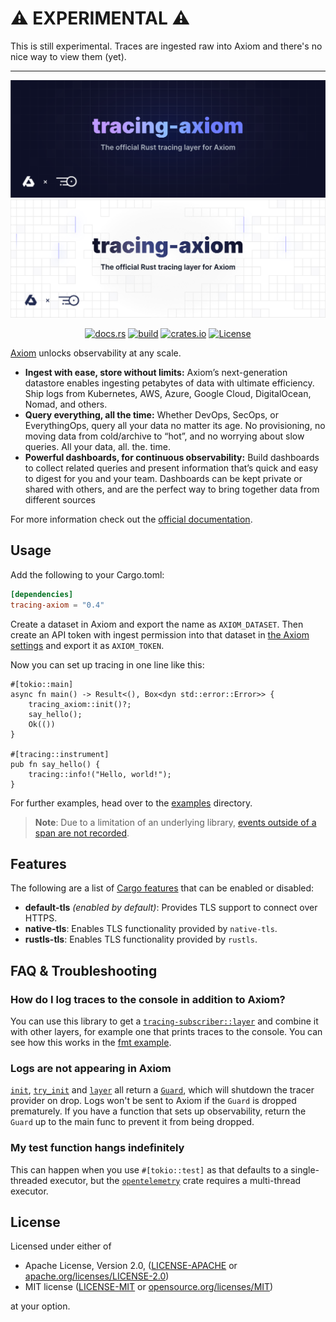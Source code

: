 # :warning: EXPERIMENTAL :warning:

This is still experimental. Traces are ingested raw into Axiom and there's no nice way to view them (yet). 

----

![tracing-axiom: The official Rust tracing layer for Axiom](.github/images/banner-dark.svg#gh-dark-mode-only)
![tracing-axiom: The official Rust tracing layer for Axiom](.github/images/banner-light.svg#gh-light-mode-only)

<div align="center">

[![docs.rs](https://docs.rs/tracing-axiom/badge.svg)](https://docs.rs/tracing-axiom/)
[![build](https://img.shields.io/github/workflow/status/axiomhq/tracing-axiom/CI?ghcache=unused)](https://github.com/axiomhq/tracing-axiom/actions?query=workflow%3ACI)
[![crates.io](https://img.shields.io/crates/v/tracing-axiom.svg)](https://crates.io/crates/tracing-axiom)
[![License](https://img.shields.io/crates/l/tracing-axiom)](LICENSE-APACHE)

</div>

[Axiom](https://axiom.co) unlocks observability at any scale.

- **Ingest with ease, store without limits:** Axiom’s next-generation datastore enables ingesting petabytes of data with ultimate efficiency. Ship logs from Kubernetes, AWS, Azure, Google Cloud, DigitalOcean, Nomad, and others.
- **Query everything, all the time:** Whether DevOps, SecOps, or EverythingOps, query all your data no matter its age. No provisioning, no moving data from cold/archive to “hot”, and no worrying about slow queries. All your data, all. the. time.
- **Powerful dashboards, for continuous observability:** Build dashboards to collect related queries and present information that’s quick and easy to digest for you and your team. Dashboards can be kept private or shared with others, and are the perfect way to bring together data from different sources

For more information check out the [official documentation](https://axiom.co/docs).

## Usage

Add the following to your Cargo.toml:

```toml
[dependencies]
tracing-axiom = "0.4"
```

Create a dataset in Axiom and export the name as `AXIOM_DATASET`.
Then create an API token with ingest permission into that dataset in
[the Axiom settings](https://cloud.axiom.co/settings/profile) and export it as
`AXIOM_TOKEN`.

Now you can set up tracing in one line like this:

```rust,no_run
#[tokio::main]
async fn main() -> Result<(), Box<dyn std::error::Error>> {
    tracing_axiom::init()?;
    say_hello();
    Ok(())
}

#[tracing::instrument]
pub fn say_hello() {
    tracing::info!("Hello, world!");
}
```

For further examples, head over to the [examples](examples) directory.

> **Note**: Due to a limitation of an underlying library, [events outside of a 
> span are not recorded](https://docs.rs/tracing-opentelemetry/0.17.4/src/tracing_opentelemetry/layer.rs.html#807).

## Features

The following are a list of
[Cargo features](https://doc.rust-lang.org/stable/cargo/reference/features.html#the-features-section)
that can be enabled or disabled:

- **default-tls** _(enabled by default)_: Provides TLS support to connect
  over HTTPS.
- **native-tls**: Enables TLS functionality provided by `native-tls`.
- **rustls-tls**: Enables TLS functionality provided by `rustls`.

## FAQ & Troubleshooting
### How do I log traces to the console in addition to Axiom?
You can use this library to get a [`tracing-subscriber::layer`](https://docs.rs/tracing-subscriber/latest/tracing_subscriber/layer/index.html) 
and combine it with other layers, for example one that prints traces to the 
console.
You can see how this works in the [fmt example](./examples/fmt).

### Logs are not appearing in Axiom
[`init`](https://docs.rs/tracing-axiom/latest/tracing_axiom/fn.init.html), [`try_init`](https://docs.rs/tracing-axiom/latest/tracing_axiom/fn.try_init.html) and [`layer`](https://docs.rs/tracing-axiom/latest/tracing_axiom/struct.Builder.html#method.layer) all return a [`Guard`](https://docs.rs/tracing-axiom/latest/tracing_axiom/struct.Guard.html), which will shutdown the 
tracer provider on drop.
Logs won't be sent to Axiom if the `Guard` is dropped prematurely.
If you have a function that sets up observability, return the `Guard` up to the
main func to prevent it from being dropped.

### My test function hangs indefinitely
This can happen when you use `#[tokio::test]` as that defaults to a 
single-threaded executor, but the 
[`opentelemetry`](https://docs.rs/opentelemetry) crate requires a multi-thread
executor.

## License

Licensed under either of

- Apache License, Version 2.0, ([LICENSE-APACHE](LICENSE-APACHE) or [apache.org/licenses/LICENSE-2.0](http://www.apache.org/licenses/LICENSE-2.0))
- MIT license ([LICENSE-MIT](LICENSE-MIT) or [opensource.org/licenses/MIT](http://opensource.org/licenses/MIT))

at your option.
